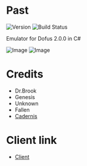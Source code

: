 # Past
![Version](https://img.shields.io/badge/Version-0.0.9-green.svg) ![Build Status](https://img.shields.io/scrutinizer/build/g/filp/whoops.svg?maxAge=2592000?style=plastic)

Emulator for Dofus 2.0.0 in C#

![Image](http://puu.sh/pe8UH/bdf43aadbb.jpg)
![Image](http://puu.sh/pM8rN/ff3fdbcddf.jpg)

# Credits
* Dr.Brook
* Genesis
* Unknown
* Fallen
* [Cadernis](https://cadernis.fr/index.php)

# Client link
- [Client](https://mega.nz/#!L4wSWTBI!QMR2QK2BvwJ3Xj9VdgVQ3EFbBfHtwf9vxsPONx3A8tg)

